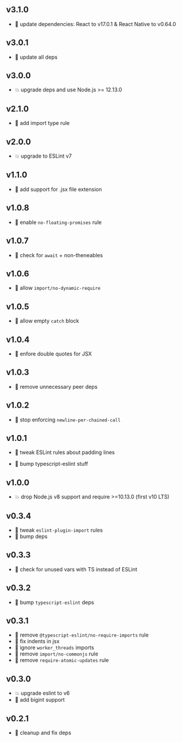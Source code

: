 ## v3.1.0

* 🌱 update dependencies: React to v17.0.1 & React Native to v0.64.0

## v3.0.1

* 🐞 update all deps

## v3.0.0

* 💥 upgrade deps and use Node.js >= 12.13.0

## v2.1.0

* 🌱 add import type rule

## v2.0.0

* 💥 upgrade to ESLint v7

## v1.1.0

* 🌱 add support for .jsx file extension

## v1.0.8

* 🐞 enable `no-floating-promises` rule

## v1.0.7

* 🐞 check for `await` + non-theneables

## v1.0.6

* 🐞 allow `import/no-dynamic-require`

## v1.0.5

* 🐞 allow empty `catch` block

## v1.0.4

* 🐞 enfore double quotes for JSX

## v1.0.3

* 🐞 remove unnecessary peer deps

## v1.0.2

* 🐞 stop enforcing `newline-per-chained-call`

## v1.0.1

* 🐞 tweak ESLint rules about padding lines

* 🐞 bump typescript-eslint stuff

## v1.0.0

* 💥 drop Node.js v8 support and require >=10.13.0 (first v10 LTS)

## v0.3.4

* 🐞 tweak `eslint-plugin-import` rules
* 🐞 bump deps

## v0.3.3

* 🐞 check for unused vars with TS instead of ESLint

## v0.3.2

* 🐞 bump `typescript-eslint` deps

## v0.3.1

* 🐞 remove `@typescript-eslint/no-require-imports` rule
* 🐞 fix indents in jsx
* 🐞 ignore `worker_threads` imports
* 🐞 remove `import/no-commonjs` rule
* 🐞 remove `require-atomic-updates` rule

## v0.3.0

* 💥 upgrade eslint to v6
* 🐞 add bigint support

## v0.2.1

* 🐞 cleanup and fix deps
